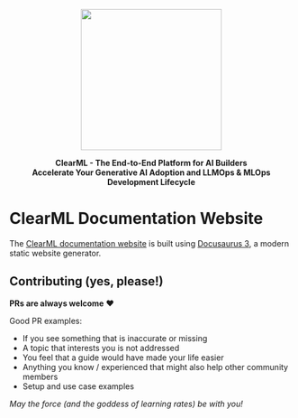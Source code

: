 <div align="center">

<a href="https://app.clear.ml"><img src="https://github.com/clearml/clearml/blob/master/docs/clearml-logo.svg?raw=true" width="250px"></a>


**ClearML - The End-to-End Platform for AI Builders
</br>Accelerate Your Generative AI Adoption and LLMOps & MLOps Development Lifecycle**

</div>

# ClearML Documentation Website

The [ClearML documentation website](https://clear.ml/docs/latest/docs) is built using [Docusaurus 3](https://docusaurus.io/), a modern static website generator.


## Contributing (yes, please!)

**PRs are always welcome** :heart:

Good PR examples:
* If you see something that is inaccurate or missing
* A topic that interests you is not addressed
* You feel that a guide would have made your life easier
* Anything you know / experienced that might also help other community members
* Setup and use case examples

_May the force (and the goddess of learning rates) be with you!_
